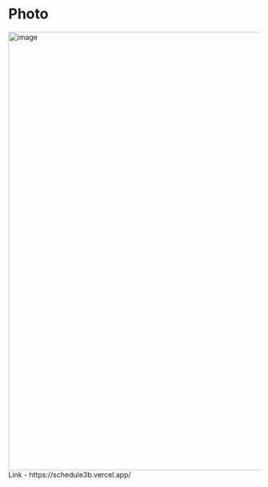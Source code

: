 # Photo
<img width="1467" height="876" alt="image" src="https://github.com/user-attachments/assets/d2d05d51-caac-4dc6-97d5-1201c3d6a2f1" />
Link - https://schedule3b.vercel.app/
